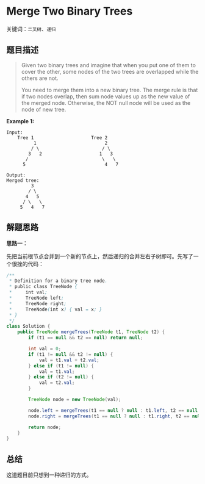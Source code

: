 Merge Two Binary Trees
========

关键词：`二叉树`、`递归`

## 题目描述

> Given two binary trees and imagine that when you put one of them to cover the other, some nodes of the two trees are overlapped while the others are not.
> 
> You need to merge them into a new binary tree. The merge rule is that if two nodes overlap, then sum node values up as the new value of the merged node. Otherwise, the NOT null node will be used as the node of new tree.

**Example 1:**

```
Input: 
	Tree 1                     Tree 2                  
          1                         2                             
         / \                       / \                            
        3   2                     1   3                        
       /                           \   \                      
      5                             4   7                  

Output: 
Merged tree:
	     3
	    / \
	   4   5
	  / \   \ 
	 5   4   7
```

## 解题思路

**思路一：**

先把当前根节点合并到一个新的节点上，然后递归的合并左右子树即可。先写了一个很挫的代码：

```java
/**
 * Definition for a binary tree node.
 * public class TreeNode {
 *     int val;
 *     TreeNode left;
 *     TreeNode right;
 *     TreeNode(int x) { val = x; }
 * }
 */
class Solution {
    public TreeNode mergeTrees(TreeNode t1, TreeNode t2) {
        if (t1 == null && t2 == null) return null;

        int val = 0;
        if (t1 != null && t2 != null) {
            val = t1.val + t2.val;
        } else if (t1 != null) {
            val = t1.val;
        } else if (t2 != null) {
            val = t2.val;
        }

        TreeNode node = new TreeNode(val);

        node.left = mergeTrees(t1 == null ? null : t1.left, t2 == null ? null : t2.left);
        node.right = mergeTrees(t1 == null ? null : t1.right, t2 == null ? null : t2.right);

        return node;
    }
}
```

## 总结

这道题目前只想到一种递归的方式。
